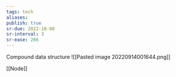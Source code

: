 ```yaml
---
tags: tech
aliases:
publish: true
sr-due: 2022-10-08
sr-interval: 3
sr-ease: 266
---
```


Compound data structure
![[Pasted image 20220914001644.png]]

[[Node]]